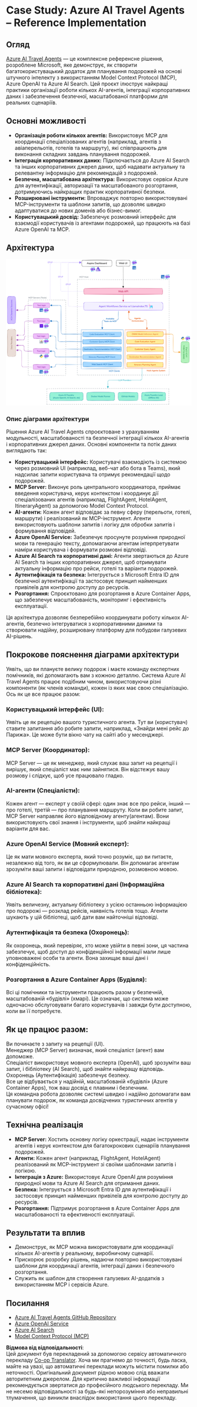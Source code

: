 <!--
CO_OP_TRANSLATOR_METADATA:
{
  "original_hash": "4d3415b9d2bf58bc69be07f945a69e07",
  "translation_date": "2025-06-17T16:23:53+00:00",
  "source_file": "09-CaseStudy/travelagentsample.md",
  "language_code": "uk"
}
-->
# Case Study: Azure AI Travel Agents – Reference Implementation

## Огляд

[Azure AI Travel Agents](https://github.com/Azure-Samples/azure-ai-travel-agents) — це комплексне референсне рішення, розроблене Microsoft, яке демонструє, як створити багатокористувацький додаток для планування подорожей на основі штучного інтелекту з використанням Model Context Protocol (MCP), Azure OpenAI та Azure AI Search. Цей проєкт ілюструє найкращі практики організації роботи кількох AI-агентів, інтеграції корпоративних даних і забезпечення безпечної, масштабованої платформи для реальних сценаріїв.

## Основні можливості
- **Організація роботи кількох агентів:** Використовує MCP для координації спеціалізованих агентів (наприклад, агентів з авіаперельотів, готелів та маршруту), які співпрацюють для виконання складних завдань планування подорожей.
- **Інтеграція корпоративних даних:** Підключається до Azure AI Search та інших корпоративних джерел даних, щоб надавати актуальну та релевантну інформацію для рекомендацій з подорожей.
- **Безпечна, масштабована архітектура:** Використовує сервіси Azure для аутентифікації, авторизації та масштабованого розгортання, дотримуючись найкращих практик корпоративної безпеки.
- **Розширювані інструменти:** Впроваджує повторно використовувані MCP-інструменти та шаблони запитів, що дозволяє швидко адаптуватися до нових доменів або бізнес-вимог.
- **Користувацький досвід:** Забезпечує розмовний інтерфейс для взаємодії користувачів із агентами подорожей, що працюють на базі Azure OpenAI та MCP.

## Архітектура
![Architecture](https://raw.githubusercontent.com/Azure-Samples/azure-ai-travel-agents/main/docs/ai-travel-agents-architecture-diagram.png)

### Опис діаграми архітектури

Рішення Azure AI Travel Agents спроєктоване з урахуванням модульності, масштабованості та безпечної інтеграції кількох AI-агентів і корпоративних джерел даних. Основні компоненти та потік даних виглядають так:

- **Користувацький інтерфейс:** Користувачі взаємодіють із системою через розмовний UI (наприклад, веб-чат або бота в Teams), який надсилає запити користувача та отримує рекомендації щодо подорожей.
- **MCP Server:** Виконує роль центрального координатора, приймає введення користувача, керує контекстом і координує дії спеціалізованих агентів (наприклад, FlightAgent, HotelAgent, ItineraryAgent) за допомогою Model Context Protocol.
- **AI-агенти:** Кожен агент відповідає за певну сферу (перельоти, готелі, маршрути) і реалізований як MCP-інструмент. Агенти використовують шаблони запитів і логіку для обробки запитів і формування відповідей.
- **Azure OpenAI Service:** Забезпечує просунуте розуміння природної мови та генерацію тексту, допомагаючи агентам інтерпретувати наміри користувача і формувати розмовні відповіді.
- **Azure AI Search та корпоративні дані:** Агенти звертаються до Azure AI Search та інших корпоративних джерел, щоб отримувати актуальну інформацію про рейси, готелі та варіанти подорожей.
- **Аутентифікація та безпека:** Інтегрується з Microsoft Entra ID для безпечної аутентифікації та застосовує принцип найменших привілеїв для контролю доступу до ресурсів.
- **Розгортання:** Спроєктовано для розгортання в Azure Container Apps, що забезпечує масштабованість, моніторинг і ефективність експлуатації.

Ця архітектура дозволяє безперебійно координувати роботу кількох AI-агентів, безпечно інтегруватися з корпоративними даними та створювати надійну, розширювану платформу для побудови галузевих AI-рішень.

## Покрокове пояснення діаграми архітектури
Уявіть, що ви плануєте велику подорож і маєте команду експертних помічників, які допомагають вам з кожною деталлю. Система Azure AI Travel Agents працює подібним чином, використовуючи різні компоненти (як членів команди), кожен із яких має свою спеціалізацію. Ось як це все працює разом:

### Користувацький інтерфейс (UI):
Уявіть це як рецепцію вашого туристичного агента. Тут ви (користувач) ставите запитання або робите запити, наприклад, «Знайди мені рейс до Парижа». Це може бути вікно чату на сайті або у месенджері.

### MCP Server (Координатор):
MCP Server — це як менеджер, який слухає ваш запит на рецепції і вирішує, який спеціаліст має ним зайнятися. Він відстежує вашу розмову і слідкує, щоб усе працювало гладко.

### AI-агенти (Спеціалісти):
Кожен агент — експерт у своїй сфері: один знає все про рейси, інший — про готелі, третій — про планування маршруту. Коли ви робите запит, MCP Server направляє його відповідному агенту(агентам). Вони використовують свої знання і інструменти, щоб знайти найкращі варіанти для вас.

### Azure OpenAI Service (Мовний експерт):
Це як мати мовного експерта, який точно розуміє, що ви питаєте, незалежно від того, як ви це сформулювали. Він допомагає агентам зрозуміти ваші запити і відповідати природною, розмовною мовою.

### Azure AI Search та корпоративні дані (Інформаційна бібліотека):
Уявіть величезну, актуальну бібліотеку з усією останньою інформацією про подорожі — розклад рейсів, наявність готелів тощо. Агенти шукають у цій бібліотеці, щоб дати вам найточніші відповіді.

### Аутентифікація та безпека (Охоронець):
Як охоронець, який перевіряє, хто може увійти в певні зони, ця частина забезпечує, щоб доступ до конфіденційної інформації мали лише уповноважені особи та агенти. Вона захищає ваші дані і конфіденційність.

### Розгортання в Azure Container Apps (Будівля):
Всі ці помічники та інструменти працюють разом у безпечній, масштабованій «будівлі» (хмарі). Це означає, що система може одночасно обслуговувати багато користувачів і завжди бути доступною, коли ви її потребуєте.

## Як це працює разом:

Ви починаєте з запиту на рецепції (UI).  
Менеджер (MCP Server) визначає, який спеціаліст (агент) вам допоможе.  
Спеціаліст використовує мовного експерта (OpenAI), щоб зрозуміти ваш запит, і бібліотеку (AI Search), щоб знайти найкращу відповідь.  
Охоронець (Аутентифікація) забезпечує безпеку.  
Все це відбувається у надійній, масштабованій «будівлі» (Azure Container Apps), тож ваш досвід є плавним і безпечним.  
Ця командна робота дозволяє системі швидко і надійно допомагати вам планувати подорож, як команда досвідчених туристичних агентів у сучасному офісі!

## Технічна реалізація
- **MCP Server:** Хостить основну логіку оркестрації, надає інструменти агентів і керує контекстом для багатокрокових сценаріїв планування подорожей.
- **Агенти:** Кожен агент (наприклад, FlightAgent, HotelAgent) реалізований як MCP-інструмент зі своїми шаблонами запитів і логікою.
- **Інтеграція з Azure:** Використовує Azure OpenAI для розуміння природної мови та Azure AI Search для отримання даних.
- **Безпека:** Інтегрується з Microsoft Entra ID для аутентифікації і застосовує принцип найменших привілеїв для контролю доступу до ресурсів.
- **Розгортання:** Підтримує розгортання в Azure Container Apps для масштабованості та ефективності експлуатації.

## Результати та вплив
- Демонструє, як MCP можна використовувати для координації кількох AI-агентів у реальному, виробничому сценарії.
- Прискорює розробку рішень, надаючи повторно використовувані шаблони для координації агентів, інтеграції даних і безпечного розгортання.
- Служить як шаблон для створення галузевих AI-додатків з використанням MCP і сервісів Azure.

## Посилання
- [Azure AI Travel Agents GitHub Repository](https://github.com/Azure-Samples/azure-ai-travel-agents)
- [Azure OpenAI Service](https://azure.microsoft.com/en-us/products/ai-services/openai-service/)
- [Azure AI Search](https://azure.microsoft.com/en-us/products/ai-services/ai-search/)
- [Model Context Protocol (MCP)](https://modelcontextprotocol.io/)

**Відмова від відповідальності**:  
Цей документ був перекладений за допомогою сервісу автоматичного перекладу [Co-op Translator](https://github.com/Azure/co-op-translator). Хоча ми прагнемо до точності, будь ласка, майте на увазі, що автоматичні переклади можуть містити помилки або неточності. Оригінальний документ рідною мовою слід вважати авторитетним джерелом. Для критично важливої інформації рекомендується звертатися до професійного людського перекладу. Ми не несемо відповідальності за будь-які непорозуміння або неправильні тлумачення, що виникли внаслідок використання цього перекладу.